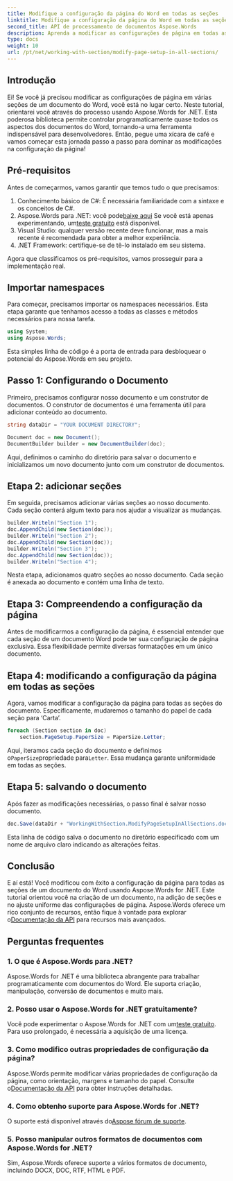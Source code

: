 ```yaml
---
title: Modifique a configuração da página do Word em todas as seções
linktitle: Modifique a configuração da página do Word em todas as seções
second_title: API de processamento de documentos Aspose.Words
description: Aprenda a modificar as configurações de página em todas as seções de um documento do Word usando Aspose.Words for .NET com este guia passo a passo abrangente.
type: docs
weight: 10
url: /pt/net/working-with-section/modify-page-setup-in-all-sections/
---
```

## Introdução

Ei! Se você já precisou modificar as configurações de página em várias seções de um documento do Word, você está no lugar certo. Neste tutorial, orientarei você através do processo usando Aspose.Words for .NET. Esta poderosa biblioteca permite controlar programaticamente quase todos os aspectos dos documentos do Word, tornando-a uma ferramenta indispensável para desenvolvedores. Então, pegue uma xícara de café e vamos começar esta jornada passo a passo para dominar as modificações na configuração da página!

## Pré-requisitos

Antes de começarmos, vamos garantir que temos tudo o que precisamos:

1. Conhecimento básico de C#: É necessária familiaridade com a sintaxe e os conceitos de C#.
2.  Aspose.Words para .NET: você pode[baixe aqui](https://releases.aspose.com/words/net/) Se você está apenas experimentando, um[teste gratuito](https://releases.aspose.com/) está disponível.
3. Visual Studio: qualquer versão recente deve funcionar, mas a mais recente é recomendada para obter a melhor experiência.
4. .NET Framework: certifique-se de tê-lo instalado em seu sistema.

Agora que classificamos os pré-requisitos, vamos prosseguir para a implementação real.

## Importar namespaces

Para começar, precisamos importar os namespaces necessários. Esta etapa garante que tenhamos acesso a todas as classes e métodos necessários para nossa tarefa.

```csharp
using System;
using Aspose.Words;
```

Esta simples linha de código é a porta de entrada para desbloquear o potencial do Aspose.Words em seu projeto.

## Passo 1: Configurando o Documento

Primeiro, precisamos configurar nosso documento e um construtor de documentos. O construtor de documentos é uma ferramenta útil para adicionar conteúdo ao documento.

```csharp
string dataDir = "YOUR DOCUMENT DIRECTORY";

Document doc = new Document();
DocumentBuilder builder = new DocumentBuilder(doc);
```

Aqui, definimos o caminho do diretório para salvar o documento e inicializamos um novo documento junto com um construtor de documentos.

## Etapa 2: adicionar seções

Em seguida, precisamos adicionar várias seções ao nosso documento. Cada seção conterá algum texto para nos ajudar a visualizar as mudanças.

```csharp
builder.Writeln("Section 1");
doc.AppendChild(new Section(doc));
builder.Writeln("Section 2");
doc.AppendChild(new Section(doc));
builder.Writeln("Section 3");
doc.AppendChild(new Section(doc));
builder.Writeln("Section 4");
```

Nesta etapa, adicionamos quatro seções ao nosso documento. Cada seção é anexada ao documento e contém uma linha de texto.

## Etapa 3: Compreendendo a configuração da página

Antes de modificarmos a configuração da página, é essencial entender que cada seção de um documento Word pode ter sua configuração de página exclusiva. Essa flexibilidade permite diversas formatações em um único documento.

## Etapa 4: modificando a configuração da página em todas as seções

Agora, vamos modificar a configuração da página para todas as seções do documento. Especificamente, mudaremos o tamanho do papel de cada seção para ‘Carta’.

```csharp
foreach (Section section in doc)
    section.PageSetup.PaperSize = PaperSize.Letter;
```

 Aqui, iteramos cada seção do documento e definimos o`PaperSize`propriedade para`Letter`. Essa mudança garante uniformidade em todas as seções.

## Etapa 5: salvando o documento

Após fazer as modificações necessárias, o passo final é salvar nosso documento.

```csharp
doc.Save(dataDir + "WorkingWithSection.ModifyPageSetupInAllSections.doc");
```

Esta linha de código salva o documento no diretório especificado com um nome de arquivo claro indicando as alterações feitas.

## Conclusão

 E aí está! Você modificou com êxito a configuração da página para todas as seções de um documento do Word usando Aspose.Words for .NET. Este tutorial orientou você na criação de um documento, na adição de seções e no ajuste uniforme das configurações de página. Aspose.Words oferece um rico conjunto de recursos, então fique à vontade para explorar o[Documentação da API](https://reference.aspose.com/words/net/) para recursos mais avançados.

## Perguntas frequentes

### 1. O que é Aspose.Words para .NET?

Aspose.Words for .NET é uma biblioteca abrangente para trabalhar programaticamente com documentos do Word. Ele suporta criação, manipulação, conversão de documentos e muito mais.

### 2. Posso usar o Aspose.Words for .NET gratuitamente?

 Você pode experimentar o Aspose.Words for .NET com um[teste gratuito](https://releases.aspose.com/). Para uso prolongado, é necessária a aquisição de uma licença.

### 3. Como modifico outras propriedades de configuração da página?

 Aspose.Words permite modificar várias propriedades de configuração da página, como orientação, margens e tamanho do papel. Consulte o[Documentação da API](https://reference.aspose.com/words/net/) para obter instruções detalhadas.

### 4. Como obtenho suporte para Aspose.Words for .NET?

 O suporte está disponível através do[Aspose fórum de suporte](https://forum.aspose.com/c/words/8).

### 5. Posso manipular outros formatos de documentos com Aspose.Words for .NET?

Sim, Aspose.Words oferece suporte a vários formatos de documento, incluindo DOCX, DOC, RTF, HTML e PDF.
